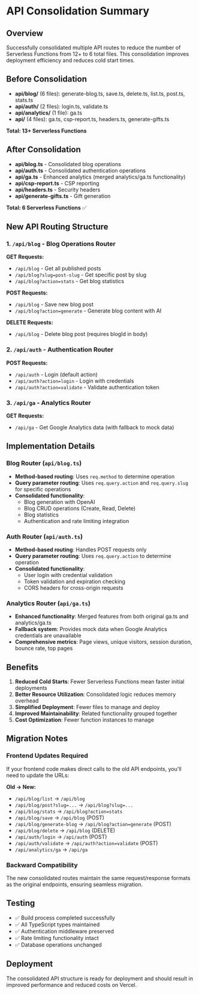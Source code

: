 # API Consolidation Summary

## Overview
Successfully consolidated multiple API routes to reduce the number of Serverless Functions from 12+ to 6 total files. This consolidation improves deployment efficiency and reduces cold start times.

## Before Consolidation
- **api/blog/** (6 files): generate-blog.ts, save.ts, delete.ts, list.ts, post.ts, stats.ts
- **api/auth/** (2 files): login.ts, validate.ts  
- **api/analytics/** (1 file): ga.ts
- **api/** (4 files): ga.ts, csp-report.ts, headers.ts, generate-gifts.ts

**Total: 13+ Serverless Functions**

## After Consolidation
- **api/blog.ts** - Consolidated blog operations
- **api/auth.ts** - Consolidated authentication operations
- **api/ga.ts** - Enhanced analytics (merged analytics/ga.ts functionality)
- **api/csp-report.ts** - CSP reporting
- **api/headers.ts** - Security headers
- **api/generate-gifts.ts** - Gift generation

**Total: 6 Serverless Functions** ✅

## New API Routing Structure

### 1. `/api/blog` - Blog Operations Router

**GET Requests:**
- `/api/blog` - Get all published posts
- `/api/blog?slug=post-slug` - Get specific post by slug
- `/api/blog?action=stats` - Get blog statistics

**POST Requests:**
- `/api/blog` - Save new blog post
- `/api/blog?action=generate` - Generate blog content with AI

**DELETE Requests:**
- `/api/blog` - Delete blog post (requires blogId in body)

### 2. `/api/auth` - Authentication Router

**POST Requests:**
- `/api/auth` - Login (default action)
- `/api/auth?action=login` - Login with credentials
- `/api/auth?action=validate` - Validate authentication token

### 3. `/api/ga` - Analytics Router

**GET Requests:**
- `/api/ga` - Get Google Analytics data (with fallback to mock data)

## Implementation Details

### Blog Router (`api/blog.ts`)
- **Method-based routing**: Uses `req.method` to determine operation
- **Query parameter routing**: Uses `req.query.action` and `req.query.slug` for specific operations
- **Consolidated functionality**:
  - Blog generation with OpenAI
  - Blog CRUD operations (Create, Read, Delete)
  - Blog statistics
  - Authentication and rate limiting integration

### Auth Router (`api/auth.ts`)
- **Method-based routing**: Handles POST requests only
- **Query parameter routing**: Uses `req.query.action` to determine operation
- **Consolidated functionality**:
  - User login with credential validation
  - Token validation and expiration checking
  - CORS headers for cross-origin requests

### Analytics Router (`api/ga.ts`)
- **Enhanced functionality**: Merged features from both original ga.ts and analytics/ga.ts
- **Fallback system**: Provides mock data when Google Analytics credentials are unavailable
- **Comprehensive metrics**: Page views, unique visitors, session duration, bounce rate, top pages

## Benefits

1. **Reduced Cold Starts**: Fewer Serverless Functions mean faster initial deployments
2. **Better Resource Utilization**: Consolidated logic reduces memory overhead
3. **Simplified Deployment**: Fewer files to manage and deploy
4. **Improved Maintainability**: Related functionality grouped together
5. **Cost Optimization**: Fewer function instances to manage

## Migration Notes

### Frontend Updates Required
If your frontend code makes direct calls to the old API endpoints, you'll need to update the URLs:

**Old → New:**
- `/api/blog/list` → `/api/blog`
- `/api/blog/post?slug=...` → `/api/blog?slug=...`
- `/api/blog/stats` → `/api/blog?action=stats`
- `/api/blog/save` → `/api/blog` (POST)
- `/api/blog/generate-blog` → `/api/blog?action=generate` (POST)
- `/api/blog/delete` → `/api/blog` (DELETE)
- `/api/auth/login` → `/api/auth` (POST)
- `/api/auth/validate` → `/api/auth?action=validate` (POST)
- `/api/analytics/ga` → `/api/ga`

### Backward Compatibility
The new consolidated routes maintain the same request/response formats as the original endpoints, ensuring seamless migration.

## Testing
- ✅ Build process completed successfully
- ✅ All TypeScript types maintained
- ✅ Authentication middleware preserved
- ✅ Rate limiting functionality intact
- ✅ Database operations unchanged

## Deployment
The consolidated API structure is ready for deployment and should result in improved performance and reduced costs on Vercel.
